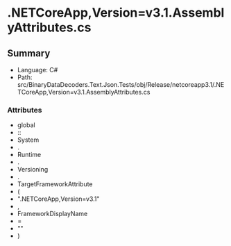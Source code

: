 ﻿# .NETCoreApp,Version=v3.1.AssemblyAttributes.cs

## Summary

* Language: C#
* Path: src/BinaryDataDecoders.Text.Json.Tests/obj/Release/netcoreapp3.1/.NETCoreApp,Version=v3.1.AssemblyAttributes.cs

### Attributes

 - global
 - ::
 - System
 - .
 - Runtime
 - .
 - Versioning
 - .
 - TargetFrameworkAttribute
 - (
 - ".NETCoreApp,Version=v3.1"
 - ,
 - FrameworkDisplayName
 - =
 - ""
 - )

